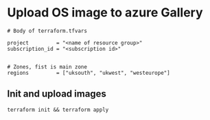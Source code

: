 # Upload OS image to azure Gallery

```hcl
# Body of terraform.tfvars

project         = "<name of resource group>"
subscription_id = "<subscription id>"


# Zones, fist is main zone
regions         = ["uksouth", "ukwest", "westeurope"]
```

## Init and upload images

```shell
terraform init && terraform apply
```

